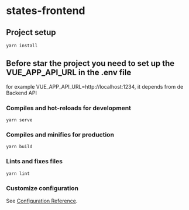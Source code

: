 # states-frontend

## Project setup
```
yarn install
```

## Before star the project you need to set up the VUE_APP_API_URL in the .env file
for example VUE_APP_API_URL=http://localhost:1234, it depends from de Backend API

### Compiles and hot-reloads for development
```
yarn serve
```

### Compiles and minifies for production
```
yarn build
```

### Lints and fixes files
```
yarn lint
```

### Customize configuration
See [Configuration Reference](https://cli.vuejs.org/config/).
